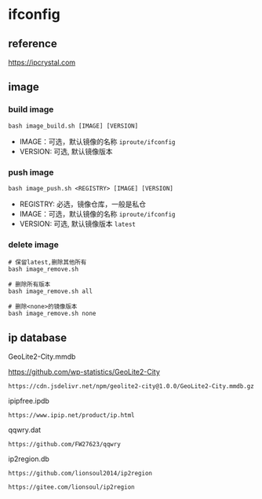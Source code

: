 # ifconfig

## reference

https://ipcrystal.com

## image

### build image

```shell
bash image_build.sh [IMAGE] [VERSION]
```

- IMAGE：可选，默认镜像的名称 `iproute/ifconfig`
- VERSION: 可选, 默认镜像版本

### push image

```shell
bash image_push.sh <REGISTRY> [IMAGE] [VERSION]
```

- REGISTRY: 必选，镜像仓库，一般是私仓
- IMAGE：可选，默认镜像的名称 `iproute/ifconfig`
- VERSION: 可选, 默认镜像版本 `latest`

### delete image

```shell
# 保留latest,删除其他所有
bash image_remove.sh

# 删除所有版本
bash image_remove.sh all

# 删除<none>的镜像版本
bash image_remove.sh none
```

## ip database

GeoLite2-City.mmdb

https://github.com/wp-statistics/GeoLite2-City

```text
https://cdn.jsdelivr.net/npm/geolite2-city@1.0.0/GeoLite2-City.mmdb.gz
```

ipipfree.ipdb

```text
https://www.ipip.net/product/ip.html
```

qqwry.dat

```text
https://github.com/FW27623/qqwry
```

ip2region.db

```text
https://github.com/lionsoul2014/ip2region
```

```text
https://gitee.com/lionsoul/ip2region
```